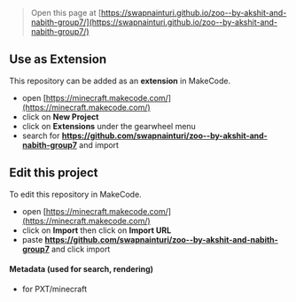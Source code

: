 
> Open this page at [https://swapnainturi.github.io/zoo--by-akshit-and-nabith-group7/](https://swapnainturi.github.io/zoo--by-akshit-and-nabith-group7/)

## Use as Extension

This repository can be added as an **extension** in MakeCode.

* open [https://minecraft.makecode.com/](https://minecraft.makecode.com/)
* click on **New Project**
* click on **Extensions** under the gearwheel menu
* search for **https://github.com/swapnainturi/zoo--by-akshit-and-nabith-group7** and import

## Edit this project

To edit this repository in MakeCode.

* open [https://minecraft.makecode.com/](https://minecraft.makecode.com/)
* click on **Import** then click on **Import URL**
* paste **https://github.com/swapnainturi/zoo--by-akshit-and-nabith-group7** and click import

#### Metadata (used for search, rendering)

* for PXT/minecraft
<script src="https://makecode.com/gh-pages-embed.js"></script><script>makeCodeRender("{{ site.makecode.home_url }}", "{{ site.github.owner_name }}/{{ site.github.repository_name }}");</script>
